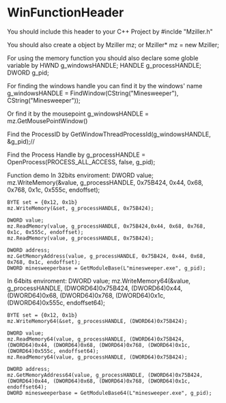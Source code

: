 # WinFunctionHeader

You should include this header to your C++ Project by
	#inclde "Mziller.h"
	
You should also create a object by
	Mziller mz;
or
	Mziller* mz = new Mziller;

For using the memory function you should also declare some globle variable by
	HWND g_windowsHANDLE;
	HANDLE g_processHANDLE;
	DWORD g_pid;

For finding the windows handle you can find it by the windows' name
	g_windowsHANDLE = FindWindow(CString("Minesweeper"), CString("Minesweeper"));
	
Or find it by the mousepoint 
	g_windowsHANDLE = mz.GetMousePointWindow()

Find the ProcessID by
	GetWindowThreadProcessId(g_windowsHANDLE, &g_pid);//
	
Find the Process Handle by
	g_processHANDLE = OpenProcess(PROCESS_ALL_ACCESS, false, g_pid);
	
Function demo
In 32bits enviroment:
	DWORD value;
	mz.WriteMemory(&value, g_processHANDLE, 0x75B424, 0x44, 0x68, 0x768, 0x1c, 0x555c, endoffset);
	
	BYTE set = {0x12, 0x1b}
	mz.WriteMemory(&set, g_processHANDLE, 0x75B424);
	
	DWORD value;
	mz.ReadMemory(value, g_processHANDLE, 0x75B424,0x44, 0x68, 0x768, 0x1c, 0x555c, endoffset);
	mz.ReadMemory(value, g_processHANDLE, 0x75B424);
	
	DWORD address;
	mz.GetMemoryAddress(value, g_processHANDLE, 0x75B424, 0x44, 0x68, 0x768, 0x1c, endoffset);
	DWORD minesweeperbase = GetModuleBase(L"minesweeper.exe", g_pid);
	
In 64bits enviroment:
	DWORD value;
	mz.WriteMemory64(&value, g_processHANDLE, (DWORD64)0x75B424, (DWORD64)0x44, (DWORD64)0x68, (DWORD64)0x768, (DWORD64)0x1c, (DWORD64)0x555c, endoffset64);
	
	BYTE set = {0x12, 0x1b}
	mz.WriteMemory64(&set, g_processHANDLE, (DWORD64)0x75B424);
	
	DWORD value;
	mz.ReadMemory64(value, g_processHANDLE, (DWORD64)0x75B424,(DWORD64)0x44, (DWORD64)0x68, (DWORD64)0x768, (DWORD64)0x1c, (DWORD64)0x555c, endoffset64);
	mz.ReadMemory64(value, g_processHANDLE, (DWORD64)0x75B424);
	
	DWORD address;
	mz.GetMemoryAddress64(value, g_processHANDLE, (DWORD64)0x75B424, (DWORD64)0x44, (DWORD64)0x68, (DWORD64)0x768, (DWORD64)0x1c, endoffset64);
	DWORD minesweeperbase = GetModuleBase64(L"minesweeper.exe", g_pid);
	

